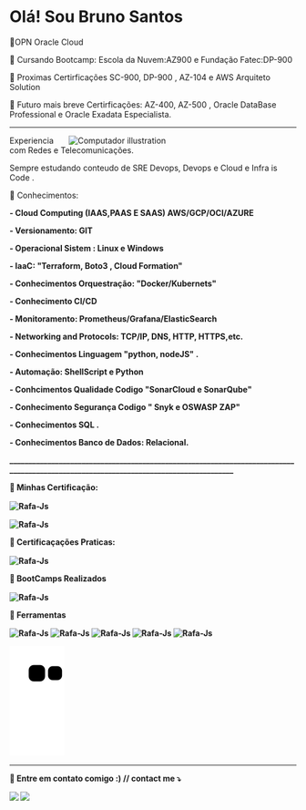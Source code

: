 # Olá! Sou Bruno Santos
💼OPN Oracle Cloud  </p>

🔔 Cursando Bootcamp: Escola da Nuvem:AZ900 e Fundação Fatec:DP-900 </p>
🔔 Proximas Certirficações SC-900, DP-900 , AZ-104 e AWS Arquiteto Solution </p>
🦄 Futuro mais breve Certirficações: AZ-400, AZ-500 , Oracle DataBase Professional e Oracle Exadata Especialista.
___________________________________________________________________________________________________________________________________________________

<img src="https://raw.githubusercontent.com/MicaelliMedeiros/micaellimedeiros/master/image/computer-illustration.png" min-width="400px" max-width="400px" width="400px" align="right" alt="Computador illustration">

Experiencia com Redes e Telecomunicações. </p>
Sempre estudando conteudo de SRE Devops, Devops e Cloud e Infra is Code .<br>
</p>

<p align="left">
🦄 Conhecimentos: <strong> </p>
       - Cloud Computing (IAAS,PAAS E SAAS) AWS/GCP/OCI/AZURE </p>
       - Versionamento: GIT </p>
       - Operacional Sistem : Linux e Windows </p>
       - IaaC: "Terraform, Boto3 , Cloud Formation" </p>
       - Conhecimentos Orquestração: "Docker/Kubernets" </p>
       - Conhecimento CI/CD </p>
       - Monitoramento: Prometheus/Grafana/ElasticSearch </p>
       - Networking and Protocols: TCP/IP, DNS, HTTP, HTTPS,etc.</p>
       - Conhecimentos Linguagem "python, nodeJS" .</p>
       - Automação: ShellScript e Python </p>
       - Conhcimentos Qualidade Codigo "SonarCloud e SonarQube" </p>
       - Conhecimento Segurança Codigo " Snyk e OSWASP ZAP" </p>
       - Conhecimentos SQL .</p>
       - Conhecimentos Banco de Dados: Relacional. </p>  
______________________________________________________________________________________________________________________________________
				  
🔔 Minhas Certificação: </p> 
<img align="center" alt="Rafa-Js" height="90" width="100" src="https://user-images.githubusercontent.com/91704169/189911983-17815480-3ab8-4993-817c-bf43408dd099.png" /> </p>
<img align="center" alt="Rafa-Js" height="90" width="100" src="https://user-images.githubusercontent.com/91704169/189913223-0b0ae6cc-a959-47f9-b62d-77f1971df100.png" /> </P>
💌 Certificaçações Praticas: </p> 
<img align="center" alt="Rafa-Js" height="90" width="100" src="https://user-images.githubusercontent.com/91704169/189913666-1a71eaad-3f0f-4b0c-a51a-99f0b8ceaf09.png" />

🔔 BootCamps Realizados </p> 
<img align="center" alt="Rafa-Js" height="60" width="80" src="https://user-images.githubusercontent.com/91704169/189907356-675f7d77-7a5b-4acc-9459-a427642fcba2.png" />
		
💼 Ferramentas </p>
  <img align="center" alt="Rafa-Js" height="50" width="50" src="https://cdn.jsdelivr.net/gh/devicons/devicon/icons/docker/docker-original-wordmark.svg" />
  <img align="center" alt="Rafa-Js" height="45" width="60" src="https://cdn.jsdelivr.net/gh/devicons/devicon/icons/linux/linux-original.svg" />
  <img align="center" alt="Rafa-Js" height="50" width="50" src="https://cdn.jsdelivr.net/gh/devicons/devicon/icons/putty/putty-original.svg" />
  <img align="center" alt="Rafa-Js" height="45" width="60" src="https://cdn.jsdelivr.net/gh/devicons/devicon/icons/python/python-original-wordmark.svg" p/>
  <img align="center" alt="Rafa-Js" height="40" width="60" src="https://user-images.githubusercontent.com/91704169/185972144-6a5d0d3f-7a57-40a3-8a67-411f7fe7a5c1.png"
  p/>
  
  </div>
  
![Snake animation](https://github.com/rafaballerini/rafaballerini/blob/output/github-contribution-grid-snake.svg)

________________________________________________________________________________________________________________________________________________________
💌 Entre em contato comigo :) // contact me ⤵️
</p>

<p align="left">
  <a href="mailto:brunosantosc1@gmail.com" alt="Gmail">
  <img src="https://img.shields.io/badge/-Gmail-FF0000?style=flat-square&labelColor=FF0000&logo=gmail&logoColor=white&link=LINK-DO-SEU-EMAIL" /></a>

  <a href="https://www.linkedin.com/in/brunosantos88" alt="Linkedin">
  <img src="https://img.shields.io/badge/-Linkedin-0e76a8?style=flat-square&logo=Linkedin&logoColor=white&link=LINK-DO-SEU-LINKEDIN" /></a>

       


 


